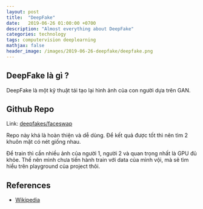 ```yaml
---
layout: post
title:  "DeepFake"
date:   2019-06-26 01:00:00 +0700
description: "Almost everything about DeepFake"
categories: technology
tags: computervision deeplearning
mathjax: false
header_image: /images/2019-06-26-deepfake/deepfake.png
---
```


## DeepFake là gì ?
DeepFake là một kỹ thuật tái tạo lại hình ảnh của con người dựa trên GAN.

## Github Repo
Link: [deepfakes/faceswap](https://github.com/deepfakes/faceswap)

Repo này khá là hoàn thiện và dễ dùng. Để kết quả được tốt thì nên tìm 2 khuôn mặt có nét giống nhau.

Để train thì cần nhiều ảnh của người 1, người 2 và quan trọng nhất là GPU đủ khỏe. Thế nên mình chưa tiến hành train với data của mình vội, mà sẽ tìm hiểu trên playground của project thôi. 

## References
- [Wikipedia](https://en.wikipedia.org/wiki/Deepfake)